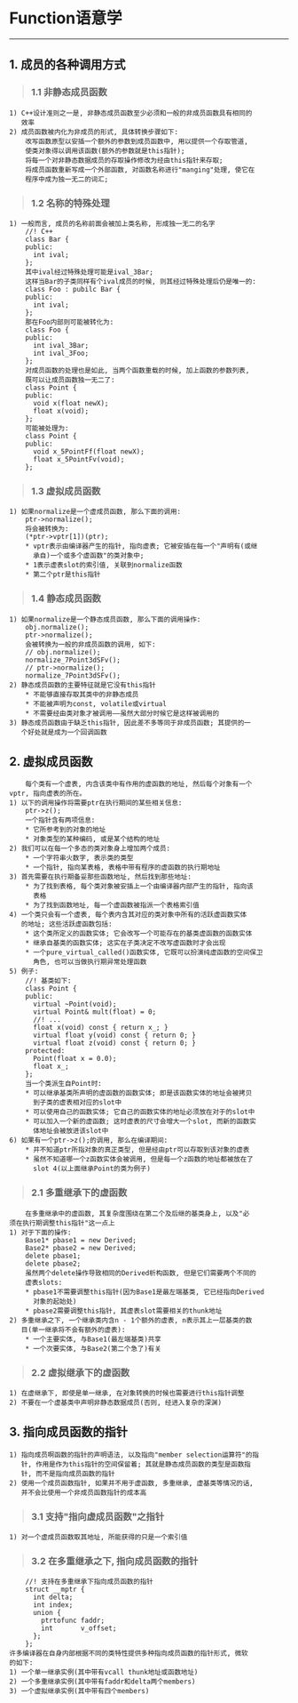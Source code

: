 # **Function语意学** #
***


## **1. 成员的各种调用方式** ##
> ### **1.1 非静态成员函数** ###
    1) C++设计准则之一是, 非静态成员函数至少必须和一般的非成员函数具有相同的
       效率
    2) 成员函数被内化为非成员的形式, 具体转换步骤如下:
        改写函数原型以安插一个额外的参数到成员函数中, 用以提供一个存取管道, 
        使类对象得以调用该函数(额外的参数就是this指针);
        将每一个对非静态数据成员的存取操作修改为经由this指针来存取;
        将成员函数重新写成一个外部函数, 对函数名称进行"manging"处理, 使它在
        程序中成为独一无二的词汇;
> ### **1.2 名称的特殊处理** ###
    1) 一般而言, 成员的名称前面会被加上类名称, 形成独一无二的名字
        //! C++
        class Bar {
        public:
          int ival;
        };
        其中ival经过特殊处理可能是ival_3Bar;
        这样当Bar的子类同样有个ival成员的时候, 则其经过特殊处理后仍是唯一的:
        class Foo : pubilc Bar {
        public:
          int ival;
        };
        那在Foo内部则可能被转化为:
        class Foo {
        public:
          int ival_3Bar;
          int ival_3Foo;
        };
        对成员函数的处理也是如此, 当两个函数重载的时候, 加上函数的参数列表, 
        既可以让成员函数独一无二了:
        class Point {
        public:
          void x(float newX);
          float x(void);
        };
        可能被处理为:
        class Point {
        public:
          void x_5PointFf(float newX);
          float x_5PointFv(void);
        };
> ### **1.3 虚拟成员函数** ###
    1) 如果normalize是一个虚成员函数, 那么下面的调用:
        ptr->normalize();
        将会被转换为:
        (*ptr->vptr[1])(ptr);
        * vptr表示由编译器产生的指针, 指向虚表; 它被安插在每一个"声明有(或继
          承自)一个或多个虚函数"的类对象中;
        * 1表示虚表slot的索引值, 关联到normalize函数
        * 第二个ptr是this指针
> ### **1.4 静态成员函数** ###
    1) 如果normalize是一个静态成员函数, 那么下面的调用操作:
        obj.normalize();
        ptr->normalize();
        会被转换为一般的非成员函数的调用, 如下:
        // obj.normalize();
        normalize_7Point3dSFv();
        // ptr->normalize();
        normalize_7Point3dSFv();
    2) 静态成员函数的主要特征就是它没有this指针
        * 不能够直接存取其类中的非静态成员
        * 不能被声明为const, volatile或virtual
        * 不需要经由类对象才被调用——虽然大部分时候它是这样被调用的
    3) 静态成员函数由于缺乏this指针, 因此差不多等同于非成员函数; 其提供的一
       个好处就是成为一个回调函数




## **2. 虚拟成员函数** ##
        每个类有一个虚表, 内含该类中有作用的虚函数的地址, 然后每个对象有一个
    vptr, 指向虚表的所在。
    1) 以下的调用操作将需要ptr在执行期间的某些相关信息:
        ptr->z();
        一个指针含有两项信息:
        * 它所参考到的对象的地址
        * 对象类型的某种编码, 或是某个结构的地址
    2) 我们可以在每一个多态的类对象身上增加两个成员:
        * 一个字符串火数字, 表示类的类型
        * 一个指针, 指向某表格, 表格中带有程序的虚函数的执行期地址
    3) 首先需要在执行期备妥那些函数地址, 然后找到那些地址:
        * 为了找到表格, 每个类对象被安插上一个由编译器内部产生的指针, 指向该
          表格 
        * 为了找到函数地址, 每一个虚函数被指派一个表格索引值
    4) 一个类只会有一个虚表, 每个表内含其对应的类对象中所有的活跃虚函数实体
       的地址; 这些活跃虚函数包括:
        * 这个类所定义的函数实体; 它会改写一个可能存在的基类虚函数的函数实体
        * 继承自基类的函数实体; 这实在子类决定不改写虚函数时才会出现
        * 一个pure_virtual_called()函数实体, 它既可以扮演纯虚函数的空间保卫
          角色, 也可以当做执行期异常处理函数
    5) 例子:
        //! 基类如下:
        class Point {
        public:
          virtual ~Point(void);
          virtual Point& mult(float) = 0;
          //! ...
          float x(void) const { return x_; }
          virtual float y(void) const { return 0; }
          virtual float z(void) const { return 0; }
        protected:
          Point(float x = 0.0);
          float x_;
        };
        当一个类派生自Point时:
        * 可以继承基类所声明的虚函数的函数实体; 即是该函数实体的地址会被拷贝
          到子类的虚表相对应的slot中
        * 可以使用自己的函数实体; 它自己的函数实体的地址必须放在对于的slot中
        * 可以加入一个新的虚函数; 这时虚表的尺寸会增大一个slot, 而新的函数实
          体地址会被放进该slot中
    6) 如果有一个ptr->z();的调用, 那么在编译期间:
        * 并不知道ptr所指对象的真正类型, 但是经由ptr可以存取到该对象的虚表
        * 虽然不知道哪一个z函数实体会被调用, 但是每一个z函数的地址都被放在了
          slot 4(以上面继承Point的类为例子)
> ### **2.1 多重继承下的虚函数** ###
        在多重继承中的虚函数, 其复杂度围绕在第二个及后继的基类身上, 以及"必
    须在执行期调整this指针"这一点上
    1) 对于下面的操作:
        Base1* pbase1 = new Derived;
        Base2* pbase2 = new Derived;
        delete pbase1;
        delete pbase2;
        虽然两个delete操作导致相同的Derived析构函数, 但是它们需要两个不同的
        虚表slots:
        * pbase1不需要调整this指针(因为Base1是最左端基类, 它已经指向Derived
          对象的起始处)
        * pbase2需要调整this指针, 其虚表slot需要相关的thunk地址
    2) 多重继承之下, 一个继承类内含n - 1个额外的虚表, n表示其上一层基类的数
       目(单一继承将不会有额外的虚表):
        * 一个主要实体, 与Base1(最左端基类)共享
        * 一个次要实体, 与Base2(第二个急了)有关
> ### **2.2 虚拟继承下的虚函数** ###
    1) 在虚继承下, 即使是单一继承, 在对象转换的时候也需要进行this指针调整
    2) 不要在一个虚基类中声明非静态数据成员(否则, 经进入复杂的深渊)



## **3. 指向成员函数的指针** ##
    1) 指向成员啊函数的指针的声明语法, 以及指向"member selection运算符"的指
       针, 作用是作为this指针的空间保留着; 其就是静态成员函数的类型是函数指
       针, 而不是指向成员函数的指针
    2) 使用一个成员函数指针, 如果并不用于虚函数, 多重继承, 虚基类等情况的话,
       并不会比使用一个非成员函数指针的成本高
> ### **3.1 支持"指向虚成员函数"之指针** ###
    1) 对一个虚成员函数取其地址, 所能获得的只是一个索引值
> ### **3.2 在多重继承之下, 指向成员函数的指针** ###
        //! 支持在多重继承下指向成员函数的指针
        struct __mptr {
          int delta;
          int index;
          union {
            ptrtofunc faddr;
            int       v_offset;
          };
        };
    许多编译器在自身内部根据不同的类特性提供多种指向成员函数的指针形式, 微软
    的如下:
    1) 一个单一继承实例(其中带有vcall thunk地址或函数地址)
    2) 一个多重继承实例(其中带有faddr和delta两个members)
    3) 一个虚拟继承实例(其中带有四个members)
